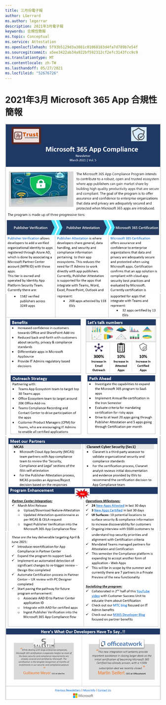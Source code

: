 ```yaml
---
title: 三月份電子報
author: LGerrard
ms.author: legerrar
description: 2021年3月電子報
keywords: 合規性簡報
ms.topic: Conceptual
ms.service: Attestation
ms.openlocfilehash: 5f93b5129d3a3081c01068183d4fa7d789b7e54f
ms.sourcegitcommit: a5ee3422ab34a922bf592312cf2efc3143fcc9c9
ms.translationtype: MT
ms.contentlocale: zh-TW
ms.lasthandoff: 05/27/2021
ms.locfileid: "52676726"
---
```

# <a name="march-2021-microsoft-365-app-compliance-newsletter"></a>2021年3月 Microsoft 365 App 合規性簡報

![3月1日3月2日3月 ](../media/March1.PNG)
 ![ ](../media/March2.PNG)
 ![ ](../media/March3.PNG)
 ![ 4 日](../media/March4.PNG)
